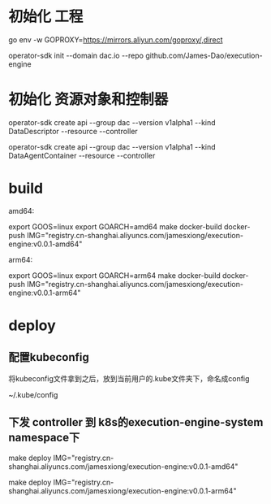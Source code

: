 
# 初始化 工程

go env -w GOPROXY=https://mirrors.aliyun.com/goproxy/,direct

operator-sdk init --domain dac.io --repo github.com/James-Dao/execution-engine


# 初始化 资源对象和控制器

operator-sdk create api --group dac --version v1alpha1 --kind DataDescriptor --resource --controller

operator-sdk create api --group dac --version v1alpha1 --kind DataAgentContainer --resource --controller




# build

amd64:

export GOOS=linux
export GOARCH=amd64
make docker-build docker-push IMG="registry.cn-shanghai.aliyuncs.com/jamesxiong/execution-engine:v0.0.1-amd64"



arm64:

export GOOS=linux
export GOARCH=arm64
make docker-build docker-push IMG="registry.cn-shanghai.aliyuncs.com/jamesxiong/execution-engine:v0.0.1-arm64"




# deploy

## 配置kubeconfig

将kubeconfig文件拿到之后，放到当前用户的.kube文件夹下，命名成config

~/.kube/config




## 下发 controller 到 k8s的execution-engine-system namespace下

make deploy IMG="registry.cn-shanghai.aliyuncs.com/jamesxiong/execution-engine:v0.0.1-amd64"


make deploy IMG="registry.cn-shanghai.aliyuncs.com/jamesxiong/execution-engine:v0.0.1-arm64"